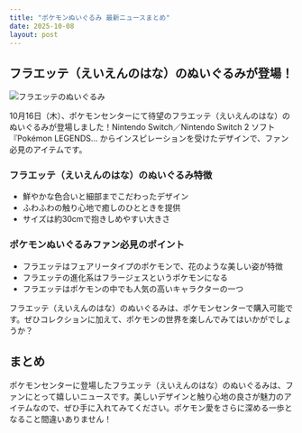 ```yaml
---
title: "ポケモンぬいぐるみ 最新ニュースまとめ"
date: 2025-10-08
layout: post
---
```



## フラエッテ（えいえんのはな）のぬいぐるみが登場！

![フラエッテのぬいぐるみ](https://www.pokemon.co.jp/goods/2025/10/251003_to02.jpg)

10月16日（木）、ポケモンセンターにて待望のフラエッテ（えいえんのはな）のぬいぐるみが登場しました！Nintendo Switch／Nintendo Switch 2 ソフト『Pokémon LEGENDS... からインスピレーションを受けたデザインで、ファン必見のアイテムです。

### フラエッテ（えいえんのはな）のぬいぐるみ特徴

- 鮮やかな色合いと細部までこだわったデザイン
- ふわふわの触り心地で癒しのひとときを提供
- サイズは約30cmで抱きしめやすい大きさ

### ポケモンぬいぐるみファン必見のポイント

- フラエッテはフェアリータイプのポケモンで、花のような美しい姿が特徴
- フラエッテの進化系はフラージェスというポケモンになる
- フラエッテはポケモンの中でも人気の高いキャラクターの一つ

フラエッテ（えいえんのはな）のぬいぐるみは、ポケモンセンターで購入可能です。ぜひコレクションに加えて、ポケモンの世界を楽しんでみてはいかがでしょうか？

## まとめ

ポケモンセンターに登場したフラエッテ（えいえんのはな）のぬいぐるみは、ファンにとって嬉しいニュースです。美しいデザインと触り心地の良さが魅力のアイテムなので、ぜひ手に入れてみてください。ポケモン愛をさらに深める一歩となること間違いありません！